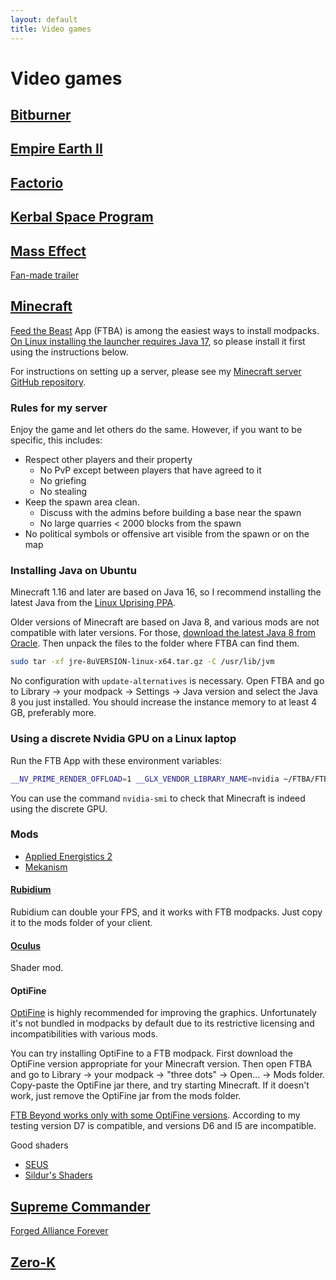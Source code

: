 ```yaml
---
layout: default
title: Video games
---
```


# Video games

## [Bitburner](https://store.steampowered.com/app/1812820/Bitburner/)


## [Empire Earth II](https://en.wikipedia.org/wiki/Empire_Earth_II)


## [Factorio](https://www.factorio.com/)


## [Kerbal Space Program](https://www.kerbalspaceprogram.com/)


## [Mass Effect](https://store.steampowered.com/app/1328670/Mass_Effect_Legendary_Edition/)
[Fan-made trailer](https://www.youtube.com/watch?v=wvqYN2RJfVA)


## [Minecraft](https://www.minecraft.net/)
[Feed the Beast](https://www.feed-the-beast.com/) App (FTBA)
is among the easiest ways to install modpacks.
[On Linux installing the launcher requires Java 17](https://github.com/FTBTeam/FTB-App/issues/536),
so please install it first using the instructions below.

For instructions on setting up a server, please see my
[Minecraft server GitHub repository](https://github.com/AgenttiX/minecraft-server).

### Rules for my server
Enjoy the game and let others do the same.
However, if you want to be specific, this includes:
- Respect other players and their property
  - No PvP except between players that have agreed to it
  - No griefing
  - No stealing
- Keep the spawn area clean.
  - Discuss with the admins before building a base near the spawn
  - No large quarries < 2000 blocks from the spawn
- No political symbols or offensive art visible from the spawn or on the map

### Installing Java on Ubuntu
Minecraft 1.16 and later are based on Java 16,
so I recommend installing the latest Java from the
[Linux Uprising PPA](https://launchpad.net/~linuxuprising/+archive/ubuntu/java).

Older versions of Minecraft are based on Java 8,
and various mods are not compatible with later versions.
For those,
[download the latest Java 8 from Oracle](https://www.java.com/en/download/).
Then unpack the files to the folder where FTBA can find them.
``` bash
sudo tar -xf jre-8uVERSION-linux-x64.tar.gz -C /usr/lib/jvm
```
No configuration with `update-alternatives` is necessary.
Open FTBA and go to Library -> your modpack -> Settings -> Java version
and select the Java 8 you just installed.
You should increase the instance memory to at least 4 GB, preferably more.

### Using a discrete Nvidia GPU on a Linux laptop
Run the FTB App with these environment variables:
``` bash
__NV_PRIME_RENDER_OFFLOAD=1 __GLX_VENDOR_LIBRARY_NAME=nvidia ~/FTBA/FTBApp
```
You can use the command `nvidia-smi` to check that Minecraft is indeed using the discrete GPU.

### Mods
- [Applied Energistics 2](https://appliedenergistics.github.io/)
- [Mekanism](https://wiki.aidancbrady.com/)

#### [Rubidium](https://www.curseforge.com/minecraft/mc-mods/rubidium)
Rubidium can double your FPS, and it works with FTB modpacks.
Just copy it to the mods folder of your client.

#### [Oculus](https://www.curseforge.com/minecraft/mc-mods/oculus)
Shader mod.

#### OptiFine
[OptiFine](https://www.optifine.net/)
is highly recommended for improving the graphics.
Unfortunately it's not bundled in modpacks by default due to its restrictive licensing
and incompatibilities with various mods.

You can try installing OptiFine to a FTB modpack.
First download the OptiFine version appropriate for your Minecraft version.
Then open FTBA and go to
Library -> your modpack -> "three dots" -> Open... -> Mods folder.
Copy-paste the OptiFine jar there, and try starting Minecraft.
If it doesn't work, just remove the OptiFine jar from the mods folder.

[FTB Beyond works only with some OptiFine versions](https://www.reddit.com/r/feedthebeast/comments/62vfps/ftb_beyond_and_optifine/).
According to my testing version D7 is compatible, and versions D6 and I5 are incompatible.

Good shaders
- [SEUS](https://www.sonicether.com/seus/)
- [Sildur's Shaders](https://sildurs-shaders.github.io/)


## [Supreme Commander](https://store.steampowered.com/sub/11732/)
[Forged Alliance Forever](https://www.faforever.com/)


## [Zero-K](https://zero-k.info/)
